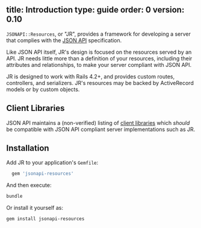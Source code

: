 title: Introduction
type: guide
order: 0
version: 0.10
---

`JSONAPI::Resources`, or "JR", provides a framework for developing a server that complies with the [JSON API](http://jsonapi.org/) specification.

Like JSON API itself, JR's design is focused on the resources served by an API. JR needs little more than a definition of your resources, including their attributes and relationships, to make your server compliant with JSON API.

JR is designed to work with Rails 4.2+, and provides custom routes, controllers, and serializers. JR's resources may be backed by ActiveRecord models or by custom objects.

## Client Libraries

JSON API maintains a (non-verified) listing of [client libraries](http://jsonapi.org/implementations/#client-libraries)
which *should* be compatible with JSON API compliant server implementations such as JR.

## Installation

Add JR to your application's `Gemfile`:

```ruby
  gem 'jsonapi-resources'
```

And then execute:

```bash
bundle
```

Or install it yourself as:

```bash
gem install jsonapi-resources
```
